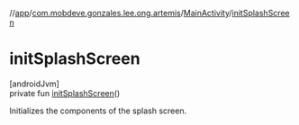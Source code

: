 //[app](../../../index.md)/[com.mobdeve.gonzales.lee.ong.artemis](../index.md)/[MainActivity](index.md)/[initSplashScreen](init-splash-screen.md)

# initSplashScreen

[androidJvm]\
private fun [initSplashScreen](init-splash-screen.md)()

Initializes the components of the splash screen.
